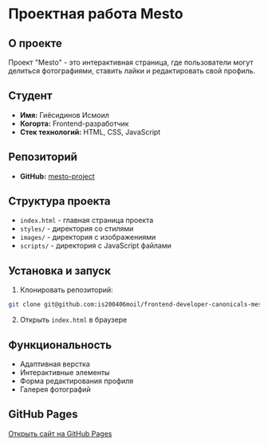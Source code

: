 # Проектная работа Mesto

## О проекте
Проект "Mesto" - это интерактивная страница, где пользователи могут делиться фотографиями, ставить лайки и редактировать свой профиль.

## Студент
- **Имя:** Гиёсидинов Исмоил
- **Когорта:** Frontend-разработчик
- **Стек технологий:** HTML, CSS, JavaScript

## Репозиторий
- **GitHub:** [mesto-project](https://github.com/is200406moil/mesto-project)

## Структура проекта
- `index.html` - главная страница проекта
- `styles/` - директория со стилями
- `images/` - директория с изображениями
- `scripts/` - директория с JavaScript файлами

## Установка и запуск
1. Клонировать репозиторий:
```bash
git clone git@github.com:is200406moil/frontend-developer-canonicals-mesto-step0-template-master.git
```
2. Открыть `index.html` в браузере

## Функциональность
- Адаптивная верстка
- Интерактивные элементы
- Форма редактирования профиля
- Галерея фотографий

## GitHub Pages
[Открыть сайт на GitHub Pages](https://is200406moil.github.io/mesto-project)
